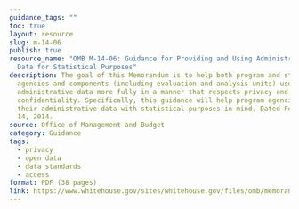```yaml
---
guidance_tags: ""
toc: true
layout: resource
slug: m-14-06
publish: true
resource_name: "OMB M-14-06: Guidance for Providing and Using Administrative
  Data for Statistical Purposes"
description: The goal of this Memorandum is to help both program and statistical
  agencies and components (including evaluation and analysis units) use
  administrative data more fully in a manner that respects privacy and protects
  confidentiality. Specifically, this guidance will help program agencies manage
  their administrative data with statistical purposes in mind. Dated February
  14, 2014.
source: Office of Management and Budget
category: Guidance
tags:
  - privacy
  - open data
  - data standards
  - access
format: PDF (38 pages)
link: https://www.whitehouse.gov/sites/whitehouse.gov/files/omb/memoranda/2014/m-14-06.pdf
---
```

